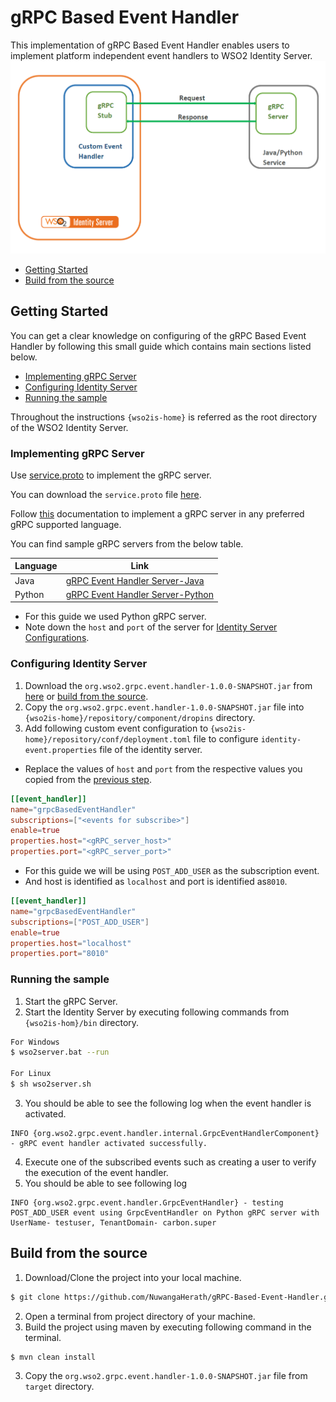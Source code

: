# gRPC Based Event Handler
This implementation of gRPC Based Event Handler enables users to implement platform independent event handlers to WSO2 Identity Server.
![alt text](https://github.com/NuwangaHerath/gRPC-Based-Event-Handler/blob/main/Architecture/Architecture.png?raw=true|width="10")
- [Getting Started](#getting-started)
- [Build from the source](#build-from-the-source)

## Getting Started
You can get a clear knowledge on configuring of the gRPC Based Event Handler by following this small guide which contains main sections listed below.

- [Implementing gRPC Server](#configuring-grpc-server)
- [Configuring Identity Server](#configuring-identity-server)
- [Running the sample](#running-the-sample)

Throughout the instructions `{wso2is-home}` is referred as the root directory of the WSO2 Identity Server.

### Implementing gRPC Server
Use [service.proto](https://github.com/NuwangaHerath/gRPC-Custom-Event-Handler/blob/main/src/main/resources/service.proto) to implement the gRPC server.

You can download the `service.proto` file [here](https://github.com/NuwangaHerath/gRPC-Custom-Event-Handler/releases/tag/v1.0.0).

Follow [this](https://grpc.io/docs/) documentation to implement a gRPC server in any preferred gRPC supported language.

You can find sample gRPC servers from the below table.

| Language | Link |
| ------ | ------ |
| Java | [gRPC Event Handler Server-Java](https://github.com/NuwangaHerath/grpc-custom-event-handler-server) |
| Python | [gRPC Event Handler Server-Python](https://github.com/NuwangaHerath/grpc-event-handler-server-python)|

- For this guide we used Python gRPC server.
- Note down the `host` and `port` of the server for [Identity Server Configurations](#configuring-identity-server).


### Configuring Identity Server
1. Download the `org.wso2.grpc.event.handler-1.0.0-SNAPSHOT.jar` from [here](https://github.com/NuwangaHerath/gRPC-Custom-Event-Handler/releases/tag/v1.0.0) or [build from the source](#build-from-the-source).
2. Copy the `org.wso2.grpc.event.handler-1.0.0-SNAPSHOT.jar` file into `{wso2is-home}/repository/component/dropins` directory.
3. Add following custom event configuration to `{wso2is-home}/repository/conf/deployment.toml` file to configure `identity-event.properties` file of the identity server.
- Replace the  values of `host` and `port` from the respective values you copied from the [previous step](#implementing-grpc-server).

```toml
[[event_handler]]
name="grpcBasedEventHandler"
subscriptions=["<events for subscribe>"]
enable=true
properties.host="<gRPC_server_host>"
properties.port="<gRPC_server_port>"
```
- For this guide we will be using `POST_ADD_USER` as the subscription event.
- And host is identified as `localhost` and port is identified as`8010`.
```toml
[[event_handler]]
name="grpcBasedEventHandler"
subscriptions=["POST_ADD_USER"]
enable=true
properties.host="localhost"
properties.port="8010"
```

### Running the sample
1. Start the gRPC Server.
2. Start the Identity Server by executing following commands from `{wso2is-hom}/bin` directory.

```sh
For Windows
$ wso2server.bat --run

For Linux
$ sh wso2server.sh
```
3. You should be able to see the following log when the event handler is activated.
```
INFO {org.wso2.grpc.event.handler.internal.GrpcEventHandlerComponent} - gRPC event handler activated successfully.
```
4. Execute one of the subscribed events such as creating a user to verify the execution of the event handler.
5. You should be able to see following log
```
INFO {org.wso2.grpc.event.handler.GrpcEventHandler} - testing POST_ADD_USER event using GrpcEventHandler on Python gRPC server with UserName- testuser, TenantDomain- carbon.super

```

## Build from the source

1. Download/Clone the project into your local machine.
```sh
$ git clone https://github.com/NuwangaHerath/gRPC-Based-Event-Handler.git
```
2. Open a terminal from project directory of your machine.
2. Build the project using maven by executing following command in the terminal.
```sh
$ mvn clean install
```
3. Copy the `org.wso2.grpc.event.handler-1.0.0-SNAPSHOT.jar` file from `target` directory.

